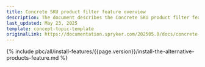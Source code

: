 ```yaml
---
title: Concrete SKU product filter feature overview
description: The document describes the Concrete SKU product filter feature.
last_updated: May 23, 2025
template: concept-topic-template
originalLink: https://documentation.spryker.com/202505.0/docs/concrete-sku-product-filter-feature-overview
---
```


{% include pbc/all/install-features/{{page.version}}/install-the-alternative-products-feature.md %} <!-- To edit, see /_includes/pbc/all/install-features/202505.0/install-the-concrete-sku-filter-feature.md -->
